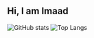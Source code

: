 ## Hi, I am Imaad

![GitHub stats](https://github-readme-stats.vercel.app/api?username=imaad666&show_icons=true&theme=shadow_red)
![Top Langs](https://github-readme-stats.vercel.app/api/top-langs/?username=imaad666&layout=donut)

<!--
**imaad666/imaad666** is a ✨ _special_ ✨ repository because its `README.md` (this file) appears on your GitHub profile.

Here are some ideas to get you started:

- 🔭 I’m currently working on ...
- 🌱 I’m currently learning ...
- 👯 I’m looking to collaborate on ...
- 🤔 I’m looking for help with ...
- 💬 Ask me about ...
- 📫 How to reach me: ...
- 😄 Pronouns: ...
- ⚡ Fun fact: ...
-->
